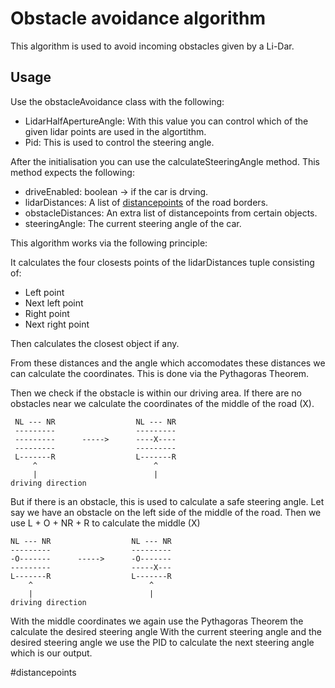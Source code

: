 # Obstacle avoidance algorithm
This algorithm is used to avoid incoming obstacles given by a Li-Dar.

## Usage
Use the obstacleAvoidance class with the following:
 - LidarHalfApertureAngle: With this value you can control which of the given lidar points are used in the algortithm.
 - Pid: This is used to control the steering angle.
 
 After the initialisation you can use the calculateSteeringAngle method.
 This method expects the following:
 - driveEnabled: boolean -> if the car is drving.
 - lidarDistances: A list of [distancepoints](#distancepoints) of the road borders.
 - obstacleDistances: An extra list of distancepoints from certain objects.
 - steeringAngle: The current steering angle of the car.
 
 This algorithm works via the following principle:
 
 It calculates the four closests points of the lidarDistances tuple consisting of:
 - Left point
 - Next left point
 - Right point
 - Next right point
 
 
 Then calculates the closest object if any.
 
 From these distances and the angle which accomodates these distances we can calculate the coordinates.
 This is done via the Pythagoras Theorem.
 
 Then we check if the obstacle is within our driving area.
 If there are no obstacles near we calculate the coordinates of the middle of the road (X).
   ```
    NL --- NR                  NL --- NR 
    ---------                  ---------
    ---------      ----->      ----X----
    ---------                  ---------
    L-------R                  L-------R
        ^                          ^
        |                          |
 driving direction
  ```

 But if there is an obstacle, this is used to calculate a safe steering angle.
 Let say we have an obstacle on the left side of the middle of the road.
 Then we use L + O + NR + R to calculate the middle (X)
  ```
 NL --- NR                  NL --- NR 
 ---------                  ---------
 -O-------      ----->      -O-------
 ---------                  -----X---
 L-------R                  L-------R
      ^                          ^
      |                          |
 driving direction
  ```
 With the middle coordinates we again use the Pythagoras Theorem the calculate the desired steering angle
 With the current steering angle and the desired steering angle we use the PID to calculate the next steering angle which is our output.
 
#distancepoints
